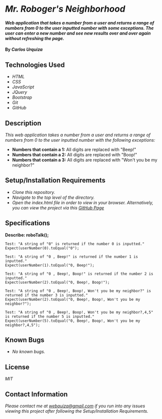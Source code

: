 # _Mr. Roboger's Neighborhood_

#### _Web application that takes a number from a user and returns a range of numbers from 0 to the user inputted number with some exceptions. The user can enter a new number and see new results over and over again without refreshing the page._

#### By _**Carlos Urquiza**_

## Technologies Used

* _HTML_
* _CSS_
* _JavaScript_
* _JQuery_
* _Bootstrap_
* _Git_
* _GitHub_

## Description

_This web application takes a number from a user and returns a range of numbers from 0 to the user inputted number with the following exceptions:_

* **Numbers that contain a 1:** All digits are replaced with "Beep!"
* **Numbers that contain a 2:** All digits are replaced with "Boop!"
* **Numbers that contain a 3:** All digits are replaced with "Won't you be my neighbor?"

## Setup/Installation Requirements

* _Clone this repository._
* _Navigate to the top level of the directory._
* _Open the index.html file in order to view in your browser. Alternatively, you can view the project via this [GitHub Page](https://webquiza.github.io/mr_robogers_neighborhood/)_

## Specifications

**Describe: roboTalk();**
```
Test: "A string of "0" is returned if the number 0 is inputted."
Expect(userNumber(0).toEqual("0");
```
```
Test: "A string of "0 , Beep!" is returned if the number 1 is inputted."
Expect(userNumber(1).toEqual("0, Beep!");
```
```
Test: "A string of "0 , Beep!, Boop!" is returned if the number 2 is inputted."
Expect(userNumber(2).toEqual("0, Beep!, Boop!");
```
```
Test: "A string of "0 , Beep!, Boop!, Won't you be my neighbor?" is returned if the number 3 is inputted."
Expect(userNumber(2).toEqual("0, Beep!, Boop!, Won't you be my neighbor?");
```
```
Test: "A string of "0 , Beep!, Boop!, Won't you be my neighbor?,4,5" is returned if the number 5 is inputted."
Expect(userNumber(5).toEqual("0, Beep!, Boop!, Won't you be my neighbor?,4,5");
```

## Known Bugs

* _No known bugs._

## License

_MIT_

## Contact Information

_Please contact me at webquiza@gmail.com if you run into any issues viewing this project after following the Setup/Installation Requirements._